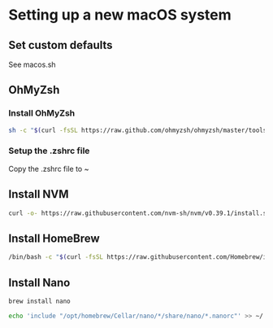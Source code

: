 # Setting up a new macOS system

## Set custom defaults

See macos.sh

## OhMyZsh

### Install OhMyZsh

```zsh Install
sh -c "$(curl -fsSL https://raw.github.com/ohmyzsh/ohmyzsh/master/tools/install.sh)"
```

### Setup the .zshrc file

Copy the .zshrc file to ~

## Install NVM

```zsh
curl -o- https://raw.githubusercontent.com/nvm-sh/nvm/v0.39.1/install.sh | bash
```

## Install HomeBrew

```zsh
/bin/bash -c "$(curl -fsSL https://raw.githubusercontent.com/Homebrew/install/HEAD/install.sh)"
```

## Install Nano

```zsh
brew install nano
```

```zsh
echo 'include "/opt/homebrew/Cellar/nano/*/share/nano/*.nanorc"' >> ~/.nanorc
```
